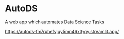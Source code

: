 # AutoDS
A web app which automates Data Science Tasks

https://autods-fm7ruhefvjuy5mn46x3yqy.streamlit.app/
